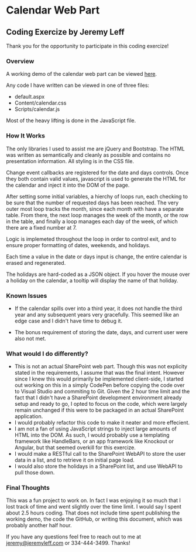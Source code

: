 ﻿# Calendar Web Part
## Coding Exercize by Jeremy Leff

Thank you for the opportunity to participate in this coding exercize!

### Overview

A working demo of the calendar web part can be viewed [here](http://www.jeremyleff.com/calendarwebpart).

Any code I have written can be viewed in one of three files:

 * default.aspx
 * Content/calendar.css
 * Scripts/calendar.js

Most of the heavy lifting is done in the JavaScript file.

### How It Works

The only libraries I used to assist me are jQuery and Bootstrap. The HTML was written as semantically and cleanly as possible and contains no presentation information. All styling is in the CSS file.

Change event callbacks are registered for the date and days controls. Once they both contain valid values, javascript is used to generate the HTML for the calendar and inject it into the DOM of the page.

After setting some initial variables, a hierchy of loops run, each checking to be sure that the number of requested days has been reached. The very outer most loop tracks the month, since each month with have a separate table. From there, the next loop manages the week of the month, or the row in the table, and finally a loop manages each day of the week, of which there are a fixed number at 7.

Logic is implemeted throughout the loop in order to control exit, and to ensure proper formatting of dates, weekends, and holidays.

Each time a value in the date or days input is change, the entire calendar is erased and regenerated.

The holidays are hard-coded as a JSON object. If you hover the mouse over a holiday on the calendar, a tooltip will display the name of that holiday.

### Known Issues

 * If the calendar spills over into a third year, it does not handle the third year and any subsequent years very gracefully. This seemed like an edge case and I didn't have time to debug it.

 * The bonus requirement of storing the date, days, and current user were also not met.

### What would I do differently?

 * This is not an actual SharePoint web part. Though this was not explicity stated in the requirements, I assume that was the final intent. However since I knew this would primarily be implemented client-side, I started out working on this in a simply CodePen before copying the code over to Visual Studio and commiting to Git. Given the 2 hour time limit and the fact that I didn't have a SharePoint development environment already setup and ready to go, I opted to focus on the code, which were largely remain unchanged if this were to be packaged in an actual SharePoint application.
 * I would probably refactor this code to make it neater and more effecient.
 * I am not a fan of using JavaScript strings to inject large amounts of HTML into the DOM. As such, I would probably use a templating framework like HandleBars, or an app framework like Knockout or Angular, but that seemed overkill for this exercize.
 * I would make a RESTful call to the SharePoint WebAPI to store the user data in a list, and to retrieve it on initial page load.
 * I would also store the holidays in a SharePoint list, and use WebAPI to pull those down.

### Final Thoughts

This was a fun project to work on. In fact I was enjoying it so much that I lost track of time and went slightly over the time limit. I would say I spent about 2.5 hours coding. That does not include time spent publishing the working demo, the code the GitHub, or writing this document, which was probably another half hour.

If you have any questions feel free to reach out to me at jeremy@jeremyleff.com or 334-444-3499.
Thanks!